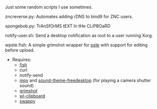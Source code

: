 Just some random scripts I use sometimes.

zncreverse.py: Automates adding rDNS to bind9 for ZNC users.

spongebob.py: TrAnSfOrMS tEXT In tHe CLiPBOaRD

notify-user.sh: Send a desktop notification as root to a user running Xorg.

wpste.fish: A simple grimshot wrapper for [pste](https://github.com/TheReverend403/pste) with support for editing before upload.
* Requires:
    * [fish](https://fishshell.com/)
    * curl
    * notify-send
    * [mpv](https://mpv.io/) and [sound-theme-freedesktop](https://cgit.freedesktop.org/sound-theme-freedesktop/) (for playing a camera shutter sound)
    * [grimshot](https://github.com/swaywm/sway/blob/master/contrib/grimshot)
    * [wl-clipboard](https://github.com/bugaevc/wl-clipboard)
    * [swappy](https://github.com/jtheoof/swappy)

